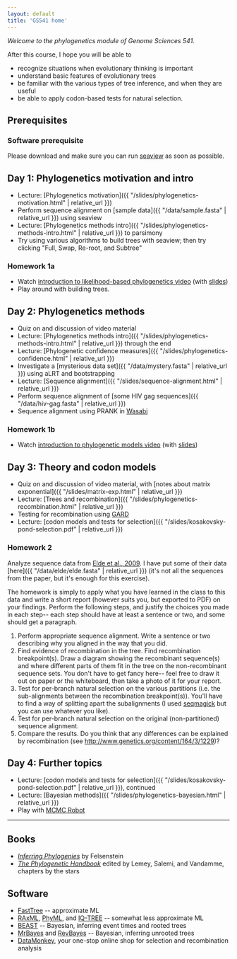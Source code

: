 ```yaml
---
layout: default
title: 'GS541 home'
---
```


<!--
https://docs.google.com/document/d/1bDTYk5WPVvvuVzD3DEVma-03TxJL5bjbYpwMvIwHRNE/edit
-->

_Welcome to the phylogenetics module of Genome Sciences 541._

After this course, I hope you will be able to

* recognize situations when evolutionary thinking is important
* understand basic features of evolutionary trees
* be familiar with the various types of tree inference, and when they are useful
* be able to apply codon-based tests for natural selection.


## Prerequisites

### Software prerequisite

Please download and make sure you can run [seaview](http://doua.prabi.fr/software/seaview) as soon as possible.

## Day 1: Phylogenetics motivation and intro

* Lecture: [Phylogenetics motivation]({{ "/slides/phylogenetics-motivation.html" | relative_url }})
* Perform sequence alignment on [sample data]({{ "/data/sample.fasta" | relative_url }}) using seaview
* Lecture: [Phylogenetics methods intro]({{ "/slides/phylogenetics-methods-intro.html" | relative_url }}) to parsimony
* Try using various algorithms to build trees with seaview; then try clicking "Full, Swap, Re-root, and Subtree"

### Homework 1a

* Watch [introduction to likelihood-based phylogenetics video](https://www.youtube.com/watch?v=1r4z0YJq580) (with [slides](https://github.com/phyloseminar/phyloseminar.org/blob/master/material/76lewis/phyloseminar-lewis-part1.pdf))
* Play around with building trees.


## Day 2: Phylogenetics methods

* Quiz on and discussion of video material
* Lecture: [Phylogenetics methods intro]({{ "/slides/phylogenetics-methods-intro.html" | relative_url }}) through the end
* Lecture: [Phylogenetic confidence measures]({{ "/slides/phylogenetics-confidence.html" | relative_url }})
* Investigate a [mysterious data set]({{ "/data/mystery.fasta" | relative_url }}) using aLRT and bootstrapping
* Lecture: [Sequence alignment]({{ "/slides/sequence-alignment.html" | relative_url }})
* Perform sequence alignment of [some HIV gag sequences]({{ "/data/hiv-gag.fasta" | relative_url }})
* Sequence alignment using PRANK in [Wasabi](http://wasabiapp.org)

### Homework 1b

* Watch [introduction to phylogenetic models video](https://www.youtube.com/watch?v=UsLeY0wZr4Y) (with [slides](https://github.com/phyloseminar/phyloseminar.org/blob/master/material/77lewis/phyloseminar-lewis-part2.pdf))

## Day 3: Theory and codon models

* Quiz on and discussion of video material, with [notes about matrix exponential]({{ "/slides/matrix-exp.html" | relative_url }})
* Lecture: [Trees and recombination]({{ "/slides/phylogenetics-recombination.html" | relative_url }})
* Testing for recombination using [GARD](http://datamonkey.org/gard)
* Lecture: [codon models and tests for selection]({{ "/slides/kosakovsky-pond-selection.pdf" | relative_url }})

### Homework 2

Analyze sequence data from [Elde et al., 2009](https://www.nature.com/articles/nature07529).
I have put some of their data [here]({{ "/data/elde/elde.fasta" | relative_url }}) (it's not all the sequences from the paper, but it's enough for this exercise).

The homework is simply to apply what you have learned in the class to this data and write a short report (however suits you, but exported to PDF) on your findings.
Perform the following steps, and justify the choices you made in each step-- each step should have at least a sentence or two, and some should get a paragraph.

1. Perform appropriate sequence alignment. Write a sentence or two describing why you aligned in the way that you did.
1. Find evidence of recombination in the tree. Find recombination breakpoint(s). Draw a diagram showing the recombinant sequence(s) and where different parts of them fit in the tree on the non-recombinant sequence sets. You don't have to get fancy here-- feel free to draw it out on paper or the whiteboard, then take a photo of it for your report.
1. Test for per-branch natural selection on the various partitions (i.e. the sub-alignments between the recombination breakpoint(s)). You'll have to find a way of splitting apart the subalignments (I used [seqmagick](http://seqmagick.readthedocs.io/en/latest/) but you can use whatever you like).
1. Test for per-branch natural selection on the original (non-partitioned) sequence alignment.
1. Compare the results. Do you think that any differences can be explained by recombination (see http://www.genetics.org/content/164/3/1229)?


## Day 4: Further topics

* Lecture: [codon models and tests for selection]({{ "/slides/kosakovsky-pond-selection.pdf" | relative_url }}), continued
* Lecture: [Bayesian methods]({{ "/slides/phylogenetics-bayesian.html" | relative_url }})
* Play with [MCMC Robot](https://phylogeny.uconn.edu/mcmc-robot/)


<hr>


## Books
* [*Inferring Phylogenies*](http://www.sinauer.com/detail.php?id=1775) by Felsenstein
* [*The Phylogenetic Handbook*](http://www.cambridge.org/gb/knowledge/isbn/item2327447/?site_locale=en_GB) edited by Lemey, Salemi, and Vandamme, chapters by the stars


## Software

* [FastTree](http://www.microbesonline.org/fasttree/) -- approximate ML
* [RAxML](http://wwwkramer.in.tum.de/exelixis/software.html), [PhyML](http://www.atgc-montpellier.fr/phyml/), and [IQ-TREE](http://www.iqtree.org/) -- somewhat less approximate ML
* [BEAST](http://beast.bio.ed.ac.uk/) -- Bayesian, inferring event times and rooted trees
* [MrBayes](http://mrbayes.csit.fsu.edu/) and [RevBayes](http://revbayes.github.io/) -- Bayesian, inferring unrooted trees
* [DataMonkey](http://datamonkey.org), your one-stop online shop for selection and recombination analysis
